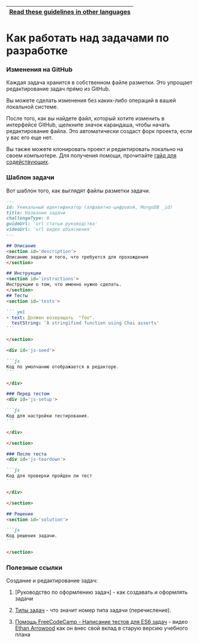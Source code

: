 <!-- do not translate this -->
| [Read these guidelines in other languages](/docs/i18n-languages) |
|-|
<!-- do not translate this -->

# Как работать над задачами по разработке

### Изменения на GitHub

Каждая задача хранится в собственном файле разметки. Это упрощает редактирование задач прямо из GitHub.

Вы можете сделать изменения без каких-либо операций в вашей локальной системе.

После того, как вы найдете файл, который хотите изменить в интерфейсе GitHub, щелкните значок карандаша, чтобы начать редактирование файла. Это автоматически создаст форк проекта, если у вас его еще нет.

Вы также можете клонировать проект и редактировать локально на своем компьютере. Для получения помощи, прочитайте [гайд для содействующих](/CONTRIBUTING.md).

### Шаблон задачи

Вот шаблон того, как выглядят файлы разметки задачи.

````md
---
id: Уникальный идентификатор (алфавитно-цифровой, MongoDB _id)
title: Название задачи
challengeType: 0
guideUrl: 'url статьи руководства'
videoUrl: 'url видео объяснения'
---

## Описание
<section id='description'>
Описание задачи и того, что требуется для прохождения
</section>

## Инструкции
<section id='instructions'>
Инструкции о том, что именно нужно сделать.
</section>
## Тесты
<section id='tests'>

``` yml
- text: Должен возвращать  "foo".
  testString: 'A stringified function using Chai asserts'
```

</section>

<div id='js-seed'>

```js
Код по умолчанию отображается в редакторе.
```

</div>

### Перед тестом
<div id='js-setup'>

```js
Код для настройки тестирования.
```

</div>

</section>

### После теста
<div id='js-teardown'>

```js
Код для проверки пройден ли тест
```

</div>

</section>

## Решение
<section id='solution'>

```js
Код решения задачи.
```

</section>
````

### Полезные ссылки

Создание и редактирование задач:

1. [Руководство по оформлению задач] - как создавать и оформлять задачи

2. [Типы задач](https://github.com/freeCodeCamp/learn/blob/a5cb25704168aa37f59a582f0bb5a19b7bd89b46/utils/challengeTypes.js) - что значит номер типа задачи (перечисление).

3. [Помощь FreeCodeCamp - Написание тестов для ES6 задач](https://www.youtube.com/watch?v=iOdD84OSfAE#t=2h49m55s) - видео [Ethan Arrowood](https://twitter.com/ArrowoodTech) как он внес свой вклад в старую версию учебного плана
